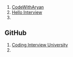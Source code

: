 1. [CodeWithAryan](https://codewitharyan.com/system-design)
2. [Hello Interview](https://www.hellointerview.com/learn/system-design/in-a-hurry/introduction)
3. 




## GitHub
1. [Coding Interview University](https://github.com/jwasham/coding-interview-university?fbclid=IwY2xjawJ7IaNleHRuA2FlbQIxMABicmlkETFjTllkbmNoOFduMzF3cXNXAR5ySzWbNf3JcZQqD0748grj6Cen4OWs2-o9DDrXzkOGFD-K7r23Tm_wIlXKcQ_aem_83yT-UWgWuJ4Us8jkxkzLA)
2. 